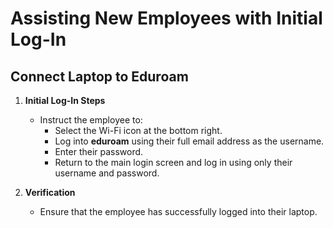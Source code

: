 # Assisting New Employees with Initial Log-In

## Connect Laptop to Eduroam

1. **Initial Log-In Steps**
   - Instruct the employee to:
     - Select the Wi-Fi icon at the bottom right.
     - Log into **eduroam** using their full email address as the username.
     - Enter their password.
     - Return to the main login screen and log in using only their username and password.

2. **Verification**
   - Ensure that the employee has successfully logged into their laptop.
